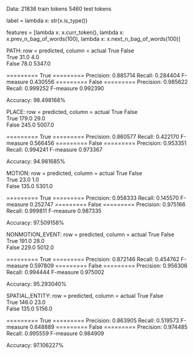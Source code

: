 Data:
21836 train tokens
5460 test tokens

label = lambda x: str(x.is_type(<TYPE>))

features = [lambda x: x.curr_token(),
            lambda x: x.prev_n_bag_of_words(100),
            lambda x: x.next_n_bag_of_words(100)]




PATH:
row = predicted, column = actual
      True False  
True  31.0 4.0    
False 78.0 5347.0 

========= True =========
Precision: 0.885714 
Recall: 0.284404
F-measure 0.430556
========= False =========
Precision: 0.985622 
Recall: 0.999252
F-measure 0.992390

Accuracy: 98.498168%


PLACE:
row = predicted, column = actual
      True  False  
True  179.0 29.0   
False 245.0 5007.0 

========= True =========
Precision: 0.860577 
Recall: 0.422170
F-measure 0.566456
========= False =========
Precision: 0.953351 
Recall: 0.994241
F-measure 0.973367

Accuracy: 94.981685%


MOTION:
row = predicted, column = actual
      True  False  
True  23.0  1.0    
False 135.0 5301.0 

========= True =========
Precision: 0.958333 
Recall: 0.145570
F-measure 0.252747
========= False =========
Precision: 0.975166 
Recall: 0.999811
F-measure 0.987335

Accuracy: 97.509158%


NONMOTION_EVENT:
row = predicted, column = actual
      True  False  
True  191.0 28.0   
False 229.0 5012.0 

========= True =========
Precision: 0.872146 
Recall: 0.454762
F-measure 0.597809
========= False =========
Precision: 0.956306 
Recall: 0.994444
F-measure 0.975002

Accuracy: 95.293040%


SPATIAL_ENTITY:
row = predicted, column = actual
      True  False  
True  146.0 23.0   
False 135.0 5156.0 

========= True =========
Precision: 0.863905 
Recall: 0.519573
F-measure 0.648889
========= False =========
Precision: 0.974485 
Recall: 0.995559
F-measure 0.984909

Accuracy: 97.106227%